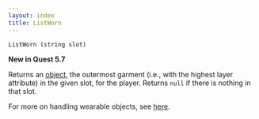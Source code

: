 ```yaml
---
layout: index
title: ListWorn
---
```


    ListWorn (string slot)

**New in Quest 5.7**    

Returns an [object](../types/object.html), the outermost garment (i.e., with the highest layer attribute) in the given slot, for the player. Returns `null` if there is nothing in that slot.

For more on handling wearable objects, see [here](../wearables.html).
